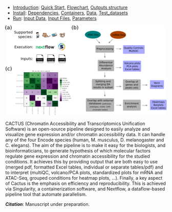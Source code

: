 

* [Introduction](/README.md): [Quick Start](/docs/1_Intro/Quick_start.md), [Flowchart](/docs/1_Intro/Flowchart.md), [Outputs structure](/docs/1_Intro/Outputs_structure.md)
* [Install](/docs/2_Install/2_Install.md): [Dependencies](/docs/2_Install/Dependencies.md), [Containers](/docs/2_Install/Containers.md), [Data](/docs/2_Install/Data.md), [Test_datasets](/docs/2_Install/Test_datasets.md)
* [Run](/docs/3_Run/3_Run.md): [Input Data](/docs/3_Run/Input_data.md), [Input Files](/docs/3_Run/Input_files.md), [Parameters](/docs/3_Run/Parameters.md)


[](END_OF_MENU)



![](/docs/images/1_Intro.png "Introduction")

CACTUS (Chromatin Accessibility and Transcriptomics Unification Software) is an open-source pipeline designed to easily analyze and visualize gene expression and/or chromatin accessibility data. It can handle any of the four Encode species (human, M. musculus, D. melanogaster and C. elegans). 
The aim of the pipeline is to make it easy for the biologists, and bioinformaticians, to generate hypothesis of which molecular factors regulate gene expression and chromatin accessibility for the studied conditions. It achieves this by providing output that are both easy to use (merged pdf, formatted Excel tables, individual or separate tables/pdf) and to interpret (multiQC, volcano/PCA plots, standardized plots for mRNA and ATAC-Seq, grouped conditions for heatmap plots, …).
Finally, a key aspect of Cactus is the emphasis on efficiency and reproducibility. This is achieved via Singularity, a containerization software, and Nextflow, a dataflow-based pipeline tool that automate parallelism. 


**_Citation_**: Manuscript under preparation.

